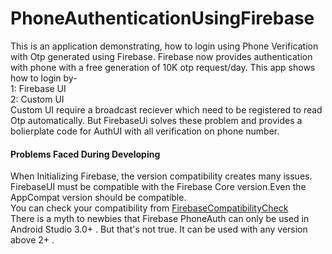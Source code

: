 # PhoneAuthenticationUsingFirebase

This is an application demonstrating, how to login using Phone Verification with Otp generated using Firebase.
Firebase now provides authentication with phone with a free generation of 10K otp request/day. 
This app shows how to login by-
<br />
1: Firebase UI
<br />
2: Custom UI
<br /> Custom UI require a broadcast reciever which need to be registered to read Otp automatically. But FirebaseUi solves these problem and provides a bolierplate code for AuthUI with all verification on phone number.
<br />
#### Problems Faced During Developing
When Initializing Firebase, the version compatibility creates many issues. FirebaseUI must be compatible with the Firebase Core version.Even the AppCompat version should be compatible.
<br />
You can check your compatibility from  [FirebaseCompatibilityCheck]( https://github.com/firebase/FirebaseUI-Android#compatibility-with-firebase--google-play-services-libraries)
<br />
There is a myth to newbies that Firebase PhoneAuth can only be used in Android Studio 3.0+ . But that's not true. It can be used with any version above 2+ .
